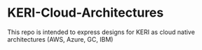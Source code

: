 # KERI-Cloud-Architectures
This repo is intended to express designs for KERI as cloud native architectures (AWS, Azure, GC, IBM)
